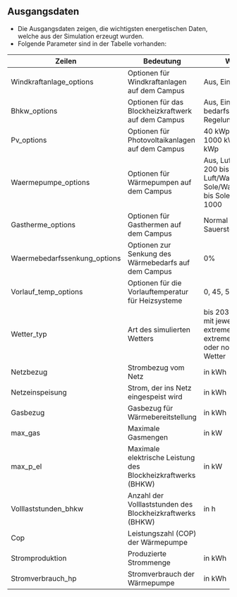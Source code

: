## Ausgangsdaten

- Die Ausgangsdaten zeigen, die wichtigsten energetischen Daten, welche aus der Simulation erzeugt wurden.
- Folgende Parameter sind in der Tabelle vorhanden:

| Zeilen| Bedeutung                                                | Werte|
|---------------------------|----------------------------------------------------------------|-|
| Windkraftanlage_options   | Optionen für Windkraftanlagen auf dem Campus                  |Aus, Ein|
| Bhkw_options              | Optionen für das Blockheizkraftwerk auf dem Campus             |Aus, Ein, bedarfsorientierte Regelung|
| Pv_options                | Optionen für Photovoltaikanlagen auf dem Campus                |40 kWp, 500 kWp, 1000 kWp, 1500 kWp|
| Waermepumpe_options        | Optionen für Wärmepumpen auf dem Campus                         | Aus, Luft/Wasser 200 bis Luft/Wasser 1000, Sole/Wasser 200 bis Sole/Wasser 1000|
| Gastherme_options         | Optionen für Gasthermen auf dem Campus                         |Normal weiter, Sauerstoffregelung|
| Waermebedarfssenkung_options | Optionen zur Senkung des Wärmebedarfs auf dem Campus          |0%|
| Vorlauf_temp_options      | Optionen für die Vorlauftemperatur für Heizsysteme             |0, 45, 55, 65, 75|
| Wetter_typ                | Art des simulierten Wetters                                    |bis 2030/ab 2030 mit jeweils extremer Winter, extremer Sommer oder normalem Wetter|
| Netzbezug                 | Strombezug vom Netz                                           | in kWh|
| Netzeinspeisung           | Strom, der ins Netz eingespeist wird                           |in kWh|
| Gasbezug                 | Gasbezug für Wärmebereitstellung                               |in kWh|
| max_gas                   | Maximale Gasmengen                                            |in kW|
| max_p_el                  | Maximale elektrische Leistung des Blockheizkraftwerks (BHKW)   |in kW|
| Volllaststunden_bhkw      | Anzahl der Volllaststunden des Blockheizkraftwerks (BHKW)      |in h|
| Cop                       | Leistungszahl (COP) der Wärmepumpe                            ||
| Stromproduktion           | Produzierte Strommenge                                        |in kWh|
| Stromverbrauch_hp         | Stromverbrauch der Wärmepumpe                                 |in kWh|
